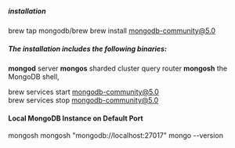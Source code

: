 ##### installation
brew tap mongodb/brew
brew install mongodb-community@5.0

#####  The installation includes the following binaries:
**mongod** server
**mongos** sharded cluster query router
**mongosh** the MongoDB shell, 

brew services start mongodb-community@5.0  
brew services stop mongodb-community@5.0


#### Local MongoDB Instance on Default Port
mongosh
mongosh "mongodb://localhost:27017"
mongo --version
